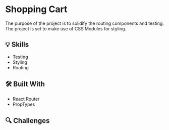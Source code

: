 # Shopping Cart

The purpose of the project is to solidify the routing components and testing. The project is set to make use of CSS Modules for styling.

## 💡 Skills

- Testing
- Styling
- Routing

## 🛠️ Built With

- React Router
- PropTypes

## 🔍 Challenges
